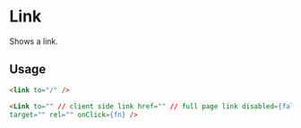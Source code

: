# Link

Shows a link.

## Usage

```html
<link to="/" />
```

```html
<Link to="" // client side link href="" // full page link disabled={false|true}
target="" rel="" onClick={fn} />
```
